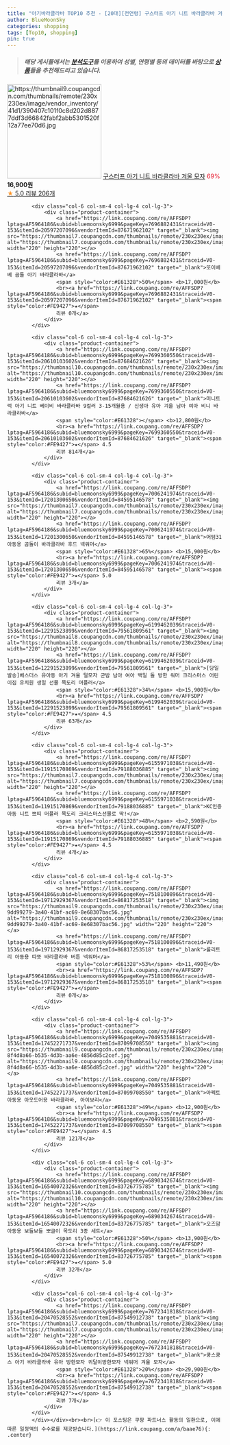 ```yaml
---
title: "아기바라클라바 TOP10 추천 - [20대][전연령] 구스터프 아기 니트 바라클라바 겨울 모자"
author: BlueMoonSky
categories: shopping
tags: [Top10, shopping]
pin: true
---
```


> ##### 해당 게시물에서는 [**분석도구**](https://itemscout.io/)를 이용하여 **성별**, **연령별** 등의 데이터를 바탕으로 [**상품**](https://link.coupang.com/a/baae76)들을 추천해드리고 있습니다.
<div class="container"><div class="row">
            <div class="col-6 col-sm-4 col-lg-4 col-lg-3">
                <div class="product-container">
                    <a href="https://link.coupang.com/re/AFFSDP?lptag=AF5964186&subid=bluemoonsky6999&pageKey=7636503389&traceid=V0-153&itemId=20279345930&vendorItemId=87366027827" target="_blank"><img src="https://thumbnail9.coupangcdn.com/thumbnails/remote/230x230ex/image/vendor_inventory/41d1/390407c101f0c8d202d8877ddf3d66842fabf2abb5301520f12a77ee70d6.jpg" alt="https://thumbnail9.coupangcdn.com/thumbnails/remote/230x230ex/image/vendor_inventory/41d1/390407c101f0c8d202d8877ddf3d66842fabf2abb5301520f12a77ee70d6.jpg" width="220" height="220"></a>
                    <a href="https://link.coupang.com/re/AFFSDP?lptag=AF5964186&subid=bluemoonsky6999&pageKey=7636503389&traceid=V0-153&itemId=20279345930&vendorItemId=87366027827" target="_blank">구스터프 아기 니트 바라클라바 겨울 모자</a>
                    <span style="color:#E61328">69%</span> <b>16,900원</b>
                    <br><a href="https://link.coupang.com/re/AFFSDP?lptag=AF5964186&subid=bluemoonsky6999&pageKey=7636503389&traceid=V0-153&itemId=20279345930&vendorItemId=87366027827" target="_blank"><span style="color:#FE9427">★</span> 5.0
                    리뷰 206개</a>
                </div>
            </div>
            
            <div class="col-6 col-sm-4 col-lg-4 col-lg-3">
                <div class="product-container">
                    <a href="https://link.coupang.com/re/AFFSDP?lptag=AF5964186&subid=bluemoonsky6999&pageKey=7696882431&traceid=V0-153&itemId=20597207096&vendorItemId=87671962102" target="_blank"><img src="https://thumbnail7.coupangcdn.com/thumbnails/remote/230x230ex/image/vendor_inventory/4bfa/9aaedb5e4fd0ca1ab0bde0c6e429327083e107e4a0c005cbd00af6ca3179.jpg" alt="https://thumbnail7.coupangcdn.com/thumbnails/remote/230x230ex/image/vendor_inventory/4bfa/9aaedb5e4fd0ca1ab0bde0c6e429327083e107e4a0c005cbd00af6ca3179.jpg" width="220" height="220"></a>
                    <a href="https://link.coupang.com/re/AFFSDP?lptag=AF5964186&subid=bluemoonsky6999&pageKey=7696882431&traceid=V0-153&itemId=20597207096&vendorItemId=87671962102" target="_blank">또이베베 곰돌 아기 바라클라바</a>
                    <span style="color:#E61328">50%</span> <b>17,000원</b>
                    <br><a href="https://link.coupang.com/re/AFFSDP?lptag=AF5964186&subid=bluemoonsky6999&pageKey=7696882431&traceid=V0-153&itemId=20597207096&vendorItemId=87671962102" target="_blank"><span style="color:#FE9427">★</span> 
                    리뷰 0개</a>
                </div>
            </div>
            
            <div class="col-6 col-sm-4 col-lg-4 col-lg-3">
                <div class="product-container">
                    <a href="https://link.coupang.com/re/AFFSDP?lptag=AF5964186&subid=bluemoonsky6999&pageKey=7699360550&traceid=V0-153&itemId=20610103602&vendorItemId=87684621626" target="_blank"><img src="https://thumbnail10.coupangcdn.com/thumbnails/remote/230x230ex/image/vendor_inventory/739f/0dff149ee561c2fc1eac7f9153df9a46a948022f55a12249d326f580cb3c.jpg" alt="https://thumbnail10.coupangcdn.com/thumbnails/remote/230x230ex/image/vendor_inventory/739f/0dff149ee561c2fc1eac7f9153df9a46a948022f55a12249d326f580cb3c.jpg" width="220" height="220"></a>
                    <a href="https://link.coupang.com/re/AFFSDP?lptag=AF5964186&subid=bluemoonsky6999&pageKey=7699360550&traceid=V0-153&itemId=20610103602&vendorItemId=87684621626" target="_blank">미니트럭 아기 니트 베이비 바라클라바 9컬러 3-15개월용 / 신생아 유아 겨울 남아 여아 비니 바라클라바</a>
                    <span style="color:#E61328"></span> <b>12,800원</b>
                    <br><a href="https://link.coupang.com/re/AFFSDP?lptag=AF5964186&subid=bluemoonsky6999&pageKey=7699360550&traceid=V0-153&itemId=20610103602&vendorItemId=87684621626" target="_blank"><span style="color:#FE9427">★</span> 4.5
                    리뷰 814개</a>
                </div>
            </div>
            
            <div class="col-6 col-sm-4 col-lg-4 col-lg-3">
                <div class="product-container">
                    <a href="https://link.coupang.com/re/AFFSDP?lptag=AF5964186&subid=bluemoonsky6999&pageKey=7006241974&traceid=V0-153&itemId=17201300650&vendorItemId=84595146578" target="_blank"><img src="https://thumbnail7.coupangcdn.com/thumbnails/remote/230x230ex/image/vendor_inventory/ef94/0f9dceeb206fadd30b29e74a21a16b2280c372114f92dd5c2ab7b3a83f1f.jpg" alt="https://thumbnail7.coupangcdn.com/thumbnails/remote/230x230ex/image/vendor_inventory/ef94/0f9dceeb206fadd30b29e74a21a16b2280c372114f92dd5c2ab7b3a83f1f.jpg" width="220" height="220"></a>
                    <a href="https://link.coupang.com/re/AFFSDP?lptag=AF5964186&subid=bluemoonsky6999&pageKey=7006241974&traceid=V0-153&itemId=17201300650&vendorItemId=84595146578" target="_blank">어텀31 아동용 곰돌이 바라클라바 후드 넥워머</a>
                    <span style="color:#E61328">65%</span> <b>15,900원</b>
                    <br><a href="https://link.coupang.com/re/AFFSDP?lptag=AF5964186&subid=bluemoonsky6999&pageKey=7006241974&traceid=V0-153&itemId=17201300650&vendorItemId=84595146578" target="_blank"><span style="color:#FE9427">★</span> 5.0
                    리뷰 3개</a>
                </div>
            </div>
            
            <div class="col-6 col-sm-4 col-lg-4 col-lg-3">
                <div class="product-container">
                    <a href="https://link.coupang.com/re/AFFSDP?lptag=AF5964186&subid=bluemoonsky6999&pageKey=6199462039&traceid=V0-153&itemId=12291523899&vendorItemId=79561809561" target="_blank"><img src="https://thumbnail8.coupangcdn.com/thumbnails/remote/230x230ex/image/vendor_inventory/28f8/8bca015518b40c17dd61abcd8656618efea4a5a021124ed26c0f614910ba.jpg" alt="https://thumbnail8.coupangcdn.com/thumbnails/remote/230x230ex/image/vendor_inventory/28f8/8bca015518b40c17dd61abcd8656618efea4a5a021124ed26c0f614910ba.jpg" width="220" height="220"></a>
                    <a href="https://link.coupang.com/re/AFFSDP?lptag=AF5964186&subid=bluemoonsky6999&pageKey=6199462039&traceid=V0-153&itemId=12291523899&vendorItemId=79561809561" target="_blank">[당일발송]베스더스 유아동 아기 겨울 털모자 군밤 남아 여아 백일 돌 방한 워머 크리스마스 어린이집 유치원 생일 선물 목도리 머플러</a>
                    <span style="color:#E61328">34%</span> <b>15,900원</b>
                    <br><a href="https://link.coupang.com/re/AFFSDP?lptag=AF5964186&subid=bluemoonsky6999&pageKey=6199462039&traceid=V0-153&itemId=12291523899&vendorItemId=79561809561" target="_blank"><span style="color:#FE9427">★</span> 4.5
                    리뷰 63개</a>
                </div>
            </div>
            
            <div class="col-6 col-sm-4 col-lg-4 col-lg-3">
                <div class="product-container">
                    <a href="https://link.coupang.com/re/AFFSDP?lptag=AF5964186&subid=bluemoonsky6999&pageKey=6155971038&traceid=V0-153&itemId=11915170869&vendorItemId=79188036885" target="_blank"><img src="https://thumbnail7.coupangcdn.com/thumbnails/remote/230x230ex/image/vendor_inventory/612a/72ee764a77e12f8c4efa115657679fa1e9d3f174d5b297a815cd311f5e0e.jpg" alt="https://thumbnail7.coupangcdn.com/thumbnails/remote/230x230ex/image/vendor_inventory/612a/72ee764a77e12f8c4efa115657679fa1e9d3f174d5b297a815cd311f5e0e.jpg" width="220" height="220"></a>
                    <a href="https://link.coupang.com/re/AFFSDP?lptag=AF5964186&subid=bluemoonsky6999&pageKey=6155971038&traceid=V0-153&itemId=11915170869&vendorItemId=79188036885" target="_blank">KC인증 아동 니트 쁘띠 머플러 목도리 크리스마스선물로 딱!</a>
                    <span style="color:#E61328">48%</span> <b>2,590원</b>
                    <br><a href="https://link.coupang.com/re/AFFSDP?lptag=AF5964186&subid=bluemoonsky6999&pageKey=6155971038&traceid=V0-153&itemId=11915170869&vendorItemId=79188036885" target="_blank"><span style="color:#FE9427">★</span> 4.5
                    리뷰 4개</a>
                </div>
            </div>
            
            <div class="col-6 col-sm-4 col-lg-4 col-lg-3">
                <div class="product-container">
                    <a href="https://link.coupang.com/re/AFFSDP?lptag=AF5964186&subid=bluemoonsky6999&pageKey=7518100896&traceid=V0-153&itemId=19712929367&vendorItemId=86817253518" target="_blank"><img src="https://thumbnail9.coupangcdn.com/thumbnails/remote/230x230ex/image/retail/images/4872789704685295-9dd99279-3a40-41bf-ac69-8e68307bac56.jpg" alt="https://thumbnail9.coupangcdn.com/thumbnails/remote/230x230ex/image/retail/images/4872789704685295-9dd99279-3a40-41bf-ac69-8e68307bac56.jpg" width="220" height="220"></a>
                    <a href="https://link.coupang.com/re/AFFSDP?lptag=AF5964186&subid=bluemoonsky6999&pageKey=7518100896&traceid=V0-153&itemId=19712929367&vendorItemId=86817253518" target="_blank">롤리트리 아동용 따뜻 바라클라바 버튼 넥워머</a>
                    <span style="color:#E61328">53%</span> <b>11,490원</b>
                    <br><a href="https://link.coupang.com/re/AFFSDP?lptag=AF5964186&subid=bluemoonsky6999&pageKey=7518100896&traceid=V0-153&itemId=19712929367&vendorItemId=86817253518" target="_blank"><span style="color:#FE9427">★</span> 
                    리뷰 0개</a>
                </div>
            </div>
            
            <div class="col-6 col-sm-4 col-lg-4 col-lg-3">
                <div class="product-container">
                    <a href="https://link.coupang.com/re/AFFSDP?lptag=AF5964186&subid=bluemoonsky6999&pageKey=7049535881&traceid=V0-153&itemId=17452271737&vendorItemId=87099708550" target="_blank"><img src="https://thumbnail9.coupangcdn.com/thumbnails/remote/230x230ex/image/retail/images/5913182977427455-8f4d8a66-b535-4d3b-aa6e-4856d85c2cef.jpg" alt="https://thumbnail9.coupangcdn.com/thumbnails/remote/230x230ex/image/retail/images/5913182977427455-8f4d8a66-b535-4d3b-aa6e-4856d85c2cef.jpg" width="220" height="220"></a>
                    <a href="https://link.coupang.com/re/AFFSDP?lptag=AF5964186&subid=bluemoonsky6999&pageKey=7049535881&traceid=V0-153&itemId=17452271737&vendorItemId=87099708550" target="_blank">아펙토 아동용 아웃도어용 바라클라바, 아이보리</a>
                    <span style="color:#E61328">49%</span> <b>12,900원</b>
                    <br><a href="https://link.coupang.com/re/AFFSDP?lptag=AF5964186&subid=bluemoonsky6999&pageKey=7049535881&traceid=V0-153&itemId=17452271737&vendorItemId=87099708550" target="_blank"><span style="color:#FE9427">★</span> 4.5
                    리뷰 121개</a>
                </div>
            </div>
            
            <div class="col-6 col-sm-4 col-lg-4 col-lg-3">
                <div class="product-container">
                    <a href="https://link.coupang.com/re/AFFSDP?lptag=AF5964186&subid=bluemoonsky6999&pageKey=6890342674&traceid=V0-153&itemId=16540072326&vendorItemId=83726775785" target="_blank"><img src="https://thumbnail10.coupangcdn.com/thumbnails/remote/230x230ex/image/vendor_inventory/de9d/b88e1e0f19dcee78ac4091f535bd42ac3eadf1ec0f4d0e230d7fadb369b7.jpg" alt="https://thumbnail10.coupangcdn.com/thumbnails/remote/230x230ex/image/vendor_inventory/de9d/b88e1e0f19dcee78ac4091f535bd42ac3eadf1ec0f4d0e230d7fadb369b7.jpg" width="220" height="220"></a>
                    <a href="https://link.coupang.com/re/AFFSDP?lptag=AF5964186&subid=bluemoonsky6999&pageKey=6890342674&traceid=V0-153&itemId=16540072326&vendorItemId=83726775785" target="_blank">오즈맘 아동용 보들보들 뽀글이 목도리 3종 세트</a>
                    <span style="color:#E61328">50%</span> <b>13,900원</b>
                    <br><a href="https://link.coupang.com/re/AFFSDP?lptag=AF5964186&subid=bluemoonsky6999&pageKey=6890342674&traceid=V0-153&itemId=16540072326&vendorItemId=83726775785" target="_blank"><span style="color:#FE9427">★</span> 5.0
                    리뷰 32개</a>
                </div>
            </div>
            
            <div class="col-6 col-sm-4 col-lg-4 col-lg-3">
                <div class="product-container">
                    <a href="https://link.coupang.com/re/AFFSDP?lptag=AF5964186&subid=bluemoonsky6999&pageKey=7672341818&traceid=V0-153&itemId=20470528552&vendorItemId=87549912738" target="_blank"><img src="https://thumbnail7.coupangcdn.com/thumbnails/remote/230x230ex/image/vendor_inventory/4974/f2be6734383a20a3306a796fffccb1609a8f2e3ccc8b201453635be6d039.jpg" alt="https://thumbnail7.coupangcdn.com/thumbnails/remote/230x230ex/image/vendor_inventory/4974/f2be6734383a20a3306a796fffccb1609a8f2e3ccc8b201453635be6d039.jpg" width="220" height="220"></a>
                    <a href="https://link.coupang.com/re/AFFSDP?lptag=AF5964186&subid=bluemoonsky6999&pageKey=7672341818&traceid=V0-153&itemId=20470528552&vendorItemId=87549912738" target="_blank">쿵스쿵스 아기 바라클라바 유아 방한모자 귀달이방한모자 넥워머 겨울 모자</a>
                    <span style="color:#E61328">20%</span> <b>29,900원</b>
                    <br><a href="https://link.coupang.com/re/AFFSDP?lptag=AF5964186&subid=bluemoonsky6999&pageKey=7672341818&traceid=V0-153&itemId=20470528552&vendorItemId=87549912738" target="_blank"><span style="color:#FE9427">★</span> 4.5
                    리뷰 7개</a>
                </div>
            </div>
            </div></div><br><br>[👉 이 포스팅은 쿠팡 파트너스 활동의 일환으로, 이에 따른 일정액의 수수료를 제공받습니다.](https://link.coupang.com/a/baae76){: .center}
